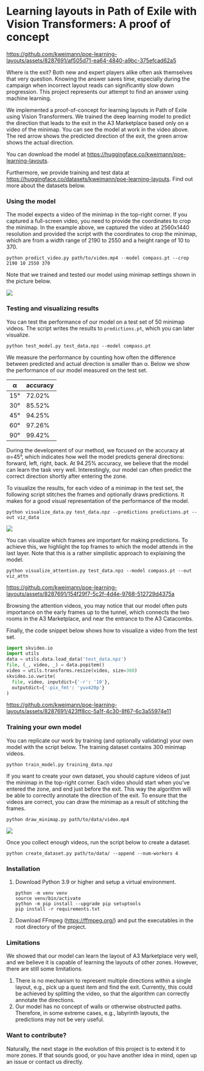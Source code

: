 # Learning layouts in Path of Exile with Vision Transformers: A proof of concept

https://github.com/kweimann/poe-learning-layouts/assets/8287691/af505d71-ea64-4840-a9bc-375efcad62a5

Where is the exit? Both new and expert players alike often ask themselves that very question. Knowing the answer saves time, especially during the campaign when incorrect layout reads can significantly slow down progression. This project represents our attempt to find an answer using machine learning.

We implemented a proof-of-concept for learning layouts in Path of Exile using Vision Transformers. We trained the deep learning model to predict the direction that leads to the exit in the A3 Marketplace based only on a video of the minimap. You can see the model at work in the video above. The red arrow shows the predicted direction of the exit, the green arrow shows the actual direction. 

You can download the model at https://huggingface.co/kweimann/poe-learning-layouts.

Furthermore, we provide training and test data at https://huggingface.co/datasets/kweimann/poe-learning-layouts. Find out more about the datasets below.

### Using the model

The model expects a video of the minimap in the top-right corner. If you captured a full-screen video, you need to provide the coordinates to crop the minimap. In the example above, we captured the video at 2560x1440 resolution and provided the script with the coordinates to crop the minimap, which are from a width range of 2190 to 2550 and a height range of 10 to 370.

```shell
python predict_video.py path/to/video.mp4 --model compass.pt --crop 2190 10 2550 370
```

Note that we trained and tested our model using minimap settings shown in the picture below.

![](https://github.com/kweimann/poe-learning-layouts/assets/8287691/072a7ded-ad2d-4956-85af-e6133827d054)

### Testing and visualizing results

You can test the performance of our model on a test set of 50 minimap videos. The script writes the results to `predictions.pt`, which you can later visualize.

```shell
python test_model.py test_data.npz --model compass.pt
```

We measure the performance by counting how often the difference between predicted and actual direction is smaller than α. Below we show the performance of our model measured on the test set.

| α   | accuracy |
|-----|----------|
| 15° | 72.02%   |
| 30° | 85.52%   |
| 45° | 94.25%   |
| 60° | 97.26%   |
| 90° | 99.42%   |

During the development of our method, we focused on the accuracy at α=45°, which indicates how well the model predicts general directions: forward, left, right, back. At 94.25% accuracy, we believe that the model can learn the task very well. Interestingly, our model can often predict the correct direction shortly after entering the zone.

To visualize the results, for each video of a minimap in the test set, the following script stitches the frames and optionally draws predictions. It makes for a good visual representation of the performance of the model.

```shell
python visualize_data.py test_data.npz --predictions predictions.pt --out viz_data
```
![](https://github.com/kweimann/poe-learning-layouts/assets/8287691/23e12439-4df8-4933-a891-851d68dbf1a9)

You can visualize which frames are important for making predictions. To achieve this, we highlight the top frames to which the model attends in the last layer. Note that this is a rather simplistic approach to explaining the model.

```shell
python visualize_attention.py test_data.npz --model compass.pt --out viz_attn
```

https://github.com/kweimann/poe-learning-layouts/assets/8287691/154f29f7-5c2f-4d4e-9768-512729d4375a

Browsing the attention videos, you may notice that our model often puts importance on the early frames up to the tunnel, which connects the two rooms in the A3 Marketplace, and near the entrance to the A3 Catacombs.

Finally, the code snippet below shows how to visualize a video from the test set.

```python
import skvideo.io
import utils
data = utils.data.load_data('test_data.npz')
file, (_, video, _) = data.popitem()
video = utils.transforms.resize(video, size=360)
skvideo.io.vwrite(
  file, video, inputdict={'-r': '10'},
  outputdict={'-pix_fmt': 'yuv420p'}
)
```

https://github.com/kweimann/poe-learning-layouts/assets/8287691/423ff8cc-5a1f-4c30-8f67-6c3a55974e11

### Training your own model

You can replicate our work by training (and optionally validating) your own model with the script below. The training dataset contains 300 minimap videos.

```shell
python train_model.py training_data.npz 
```

If you want to create your own dataset, you should capture videos of just the minimap in the top-right corner. Each video should start when you've entered the zone, and end just before the exit. This way the algorithm will be able to correctly annotate the direction of the exit. To ensure that the videos are correct, you can draw the minimap as a result of stitching the frames.

```shell
python draw_minimap.py path/to/data/video.mp4
```
![](https://github.com/kweimann/poe-learning-layouts/assets/8287691/9e27d5d8-1eed-48a3-aa06-5968a3745563)

Once you collect enough videos, run the script below to create a dataset.

```shell
python create_dataset.py path/to/data/ --append --num-workers 4
```

### Installation

1. Download Python 3.9 or higher and setup a virtual environment.
    ```shell
    python -m venv venv
    source venv/bin/activate
    python -m pip install --upgrade pip setuptools
    pip install -r requirements.txt
    ```
2. Download FFmpeg (https://ffmpeg.org/) and put the executables in the root directory of the project.

### Limitations

We showed that our model can learn the layout of A3 Marketplace very well, and we believe it is capable of learning the layouts of other zones. However, there are still some limitations.

1. There is no mechanism to represent multiple directions within a single layout, e.g., pick up a quest item and find the exit. Currently, this could be achieved by splitting the video, so that the algorithm can correctly annotate the directions.
2. Our model has no concept of walls or otherwise obstructed paths. Therefore, in some extreme cases, e.g., labyrinth layouts, the predictions may not be very useful.

### Want to contribute?

Naturally, the next stage in the evolution of this project is to extend it to more zones. If that sounds good, or you have another idea in mind, open up an issue or contact us directly.

